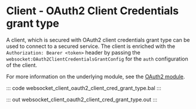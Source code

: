 # Client - OAuth2 Client Credentials grant type

A client, which is secured with OAuth2 client credentials grant type can be used to connect to a 
secured service.
The client is enriched with the `Authorization: Bearer <token>` header by passing the 
`websocket:OAuth2ClientCredentialsGrantConfig` for the `auth` configuration of the client.

For more information on the underlying module, see the [OAuth2 module](https://docs.central.ballerina.io/ballerina/oauth2/latest/).

::: code websocket_client_oauth2_client_cred_grant_type.bal :::

::: out websocket_client_oauth2_client_cred_grant_type.out :::